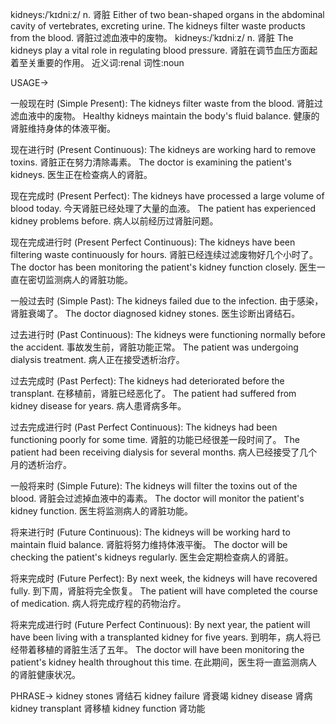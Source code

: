 kidneys:/ˈkɪdniːz/
n.
肾脏
Either of two bean-shaped organs in the abdominal cavity of vertebrates, excreting urine.
The kidneys filter waste products from the blood. 肾脏过滤血液中的废物。
kidneys:/ˈkɪdniːz/
n.
肾脏
The kidneys play a vital role in regulating blood pressure. 肾脏在调节血压方面起着至关重要的作用。
近义词:renal
词性:noun


USAGE->

一般现在时 (Simple Present):
The kidneys filter waste from the blood. 肾脏过滤血液中的废物。
Healthy kidneys maintain the body's fluid balance.  健康的肾脏维持身体的体液平衡。

现在进行时 (Present Continuous):
The kidneys are working hard to remove toxins. 肾脏正在努力清除毒素。
The doctor is examining the patient's kidneys. 医生正在检查病人的肾脏。

现在完成时 (Present Perfect):
The kidneys have processed a large volume of blood today. 今天肾脏已经处理了大量的血液。
The patient has experienced kidney problems before.  病人以前经历过肾脏问题。

现在完成进行时 (Present Perfect Continuous):
The kidneys have been filtering waste continuously for hours. 肾脏已经连续过滤废物好几个小时了。
The doctor has been monitoring the patient's kidney function closely. 医生一直在密切监测病人的肾脏功能。

一般过去时 (Simple Past):
The kidneys failed due to the infection.  由于感染，肾脏衰竭了。
The doctor diagnosed kidney stones. 医生诊断出肾结石。

过去进行时 (Past Continuous):
The kidneys were functioning normally before the accident.  事故发生前，肾脏功能正常。
The patient was undergoing dialysis treatment. 病人正在接受透析治疗。

过去完成时 (Past Perfect):
The kidneys had deteriorated before the transplant.  在移植前，肾脏已经恶化了。
The patient had suffered from kidney disease for years. 病人患肾病多年。

过去完成进行时 (Past Perfect Continuous):
The kidneys had been functioning poorly for some time. 肾脏的功能已经很差一段时间了。
The patient had been receiving dialysis for several months. 病人已经接受了几个月的透析治疗。

一般将来时 (Simple Future):
The kidneys will filter the toxins out of the blood.  肾脏会过滤掉血液中的毒素。
The doctor will monitor the patient's kidney function. 医生将监测病人的肾脏功能。

将来进行时 (Future Continuous):
The kidneys will be working hard to maintain fluid balance. 肾脏将努力维持体液平衡。
The doctor will be checking the patient's kidneys regularly. 医生会定期检查病人的肾脏。

将来完成时 (Future Perfect):
By next week, the kidneys will have recovered fully.  到下周，肾脏将完全恢复。
The patient will have completed the course of medication. 病人将完成疗程的药物治疗。

将来完成进行时 (Future Perfect Continuous):
By next year, the patient will have been living with a transplanted kidney for five years. 到明年，病人将已经带着移植的肾脏生活了五年。
The doctor will have been monitoring the patient's kidney health throughout this time.  在此期间，医生将一直监测病人的肾脏健康状况。


PHRASE->
kidney stones 肾结石
kidney failure 肾衰竭
kidney disease 肾病
kidney transplant 肾移植
kidney function 肾功能
